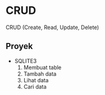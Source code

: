 # CRUD
CRUD (Create, Read, Update, Delete)

## Proyek
- SQLITE3
  1. Membuat table
  2. Tambah data
  3. Lihat data
  4. Cari data


